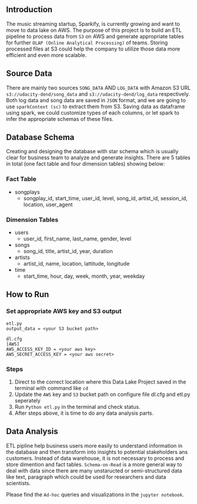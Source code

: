 ## Introduction
The music streaming startup, Sparkify, is currently growing and want to move to data lake on AWS. The purpose of this project is to build an ETL pipeline to process data from `S3` on AWS and generate appropriate tables for further `OLAP (Online Analytical Processing)` of teams. Storing processed files at S3
could help the company to utilize those data more efficient and even more scalable.

## Source Data
There are mainly two sources `SONG_DATA` AND `LOG_DATA` with Amazon S3 URL
`s3://udacity-dend/song_data` and `s3://udacity-dend/log_data` respectively. Both log data and song data
are saved in `JSON` format, and we are going to use `sparkContext (sc)` to extract them from S3. Saving data
as dataframe using spark, we could customize types of each columns, or let spark to infer the appropriate 
schemas of these files.

## Database Schema
Creating and designing the database with star schema which is usually clear for business team to analyze and generate insights. There are 5 tables in total (one fact table and four dimension tables) showing below:
### Fact Table
- songplays
    * songplay_id, start_time, user_id, level, song_id, artist_id, session_id, location, user_agent
### Dimension Tables
- users
    * user_id, first_name, last_name, gender, level
- songs
    * song_id, title, artist_id, year, duration
- artists
    * artist_id, name, location, lattitude, longitude
- time
    * start_time, hour, day, week, month, year, weekday

## How to Run
### Set appropriate AWS key and S3 output
```
etl.py
output_data = <your S3 bucket path>
```
```
dl.cfg
[AWS]
AWS_ACCESS_KEY_ID = <your aws key>
AWS_SECRET_ACCESS_KEY = <your aws secret>
```
### Steps
1. Direct to the correct location where this Data Lake Project saved in the terminal
with command like `cd`
2. Update the `AWS` key and `S3` bucket path on configure file dl.cfg and etl.py seperately
3. Run `Python etl.py` in the terminal and check status.
4. After steps above, it is time to do any data analysis parts.

## Data Analysis
ETL pipline help business users more easily to understand information in the database and then
transform into insights to potential stakeholders ans customers. Instead of data warehouse, it is not 
necessary to process and store dimention and fact tables. `Schema-on-Read` is a more general way to 
deal with data since there are many unstaructed or semi-structured data like text, paragraph which could be
used for researchers and data scientists.

Please find the `Ad-hoc` queries and visualizations in the `jupyter notebook`.




